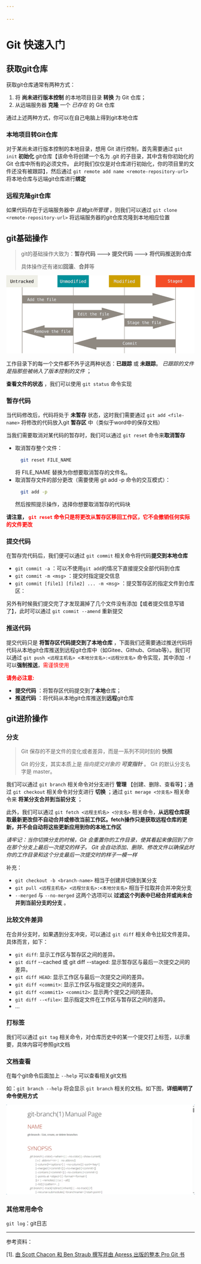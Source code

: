 ```yaml
---

---
```


# Git 快速入门

## 获取git仓库

获取git仓库通常有两种方式：
1. 将 **尚未进行版本控制** 的本地项目目录 **转换** 为 Git 仓库；
2. 从远端服务器 **克隆** 一个 *已存在* 的 Git 仓库

通过上述两种方式，你可以在自己电脑上得到git本地仓库

### 本地项目转Git仓库
对于某尚未进行版本控制的本地目录，想用 Git 进行控制，首先需要通过 `git init` **初始化** git仓库【该命令将创建一个名为 .git 的子目录，其中含有你初始化的 Git 仓库中所有的必须文件。 此时我们仅仅是对仓库进行初始化，你的项目里的文件还没有被跟踪】，然后通过 `git remote add name <remote-repository-url>` 将本地仓库与远端git仓库进行**绑定**

### 远程克隆git仓库
如果代码存在于远端服务器中 *且被git所管理* ，则我们可以通过 `git clone <remote-repository-url>` 将远端服务器的git仓库克隆到本地相应位置


## git基础操作
> git的基础操作大致为：**暂存代码 ---> 提交代码 ---> 将代码推送到仓库**
>
> 具体操作还有诸如**回滚**、**合并**等

![](.\picture\Git基础语法\lifecycle.png)

工作目录下的每一个文件都不外乎这两种状态：**已跟踪** 或 **未跟踪**。 _已跟踪的文件是指那些被纳入了版本控制的文件_ ；

**查看文件的状态** ，我们可以使用 `git status` 命令实现

### 暂存代码
当代码修改后，代码将处于 **未暂存** 状态，这时我们需要通过 `git add <file-name>` 将修改的代码放入git **暂存区** 中（类似于word中的保存文档）

当我们需要取消对某代码的暂存时，我们可以通过 `git reset` 命令来**取消暂存**
+ 取消暂存整个文件：
  ```bash
    git reset FILE_NAME
  ```
  将 FILE_NAME 替换为你想要取消暂存的文件名。
+ 取消暂存文件的部分更改（需要使用 git add -p 命令的交互模式）：
  ``` bash
    git add -p
  ```
  然后按照提示操作，选择你想要取消暂存的代码块

**请注意，<font color="red"> `git reset` 命令只是将更改从暂存区移回工作区，它不会撤销任何实际的文件更改 </font>**

### 提交代码
在暂存完代码后，我们便可以通过 `git commit` 相关命令将代码**提交到本地仓库**

+  `git commit -a` ：可以不使用`git add`的情况下直接提交全部代码到仓库
+  `git commit -m <msg>` ：提交时指定提交信息
+  `git commit [file1] [file2] ... -m <msg>` ：提交暂存区的指定文件到仓库区：

另外有时候我们提交完了才发现漏掉了几个文件没有添加【或者提交信息写错了】，此时可以通过 `git commit --amend` 重新提交

### 推送代码
提交代码只是 **将暂存区代码提交到了本地仓库** ，下面我们还需要通过推送代码将代码从本地git仓库推送到远程git仓库中（如Gitee、Github、Gitlab等）。我们可以通过 `git push <远程主机名> <本地分支名>:<远程分支名>` 命令实现，其中添加 `-f` 可以**强制推送**，<font color="red">需谨慎使用</font>

**<font color="red"> 请务必注意: </font>**
+ **提交代码** ：将暂存区代码提交到了**本地**仓库；
+ **推送代码** ：将代码从本地git仓库推送到**远程**git仓库


## git进阶操作
### 分支
> Git 保存的不是文件的变化或者差异，而是一系列不同时刻的 **快照**
>
> Git 的分支，其实本质上是 _指向提交对象的 **可变指针**_ 。 Git 的默认分支名字是 master。

我们可以通过 `git branch` 相关命令对分支进行 **管理** 【创建、删除、查看等】；通过 `git checkout` 相关命令对分支进行 **切换** ；通过 `git merage <分支名>` 相关命令来 **将某分支合并到当前分支** ；

此外，我们可以通过 `git fetch <远程主机名> <分支名>` 相关命令，**从远程仓库获取最新更改但不自动合并或修改当前工作区。fetch操作只是获取远程仓库的更新，并不会自动将这些更新应用到你的本地工作区**

_请牢记：当你切换分支的时候，Git 会重置你的工作目录，使其看起来像回到了你在那个分支上最后一次提交的样子。 Git 会自动添加、删除、修改文件以确保此时你的工作目录和这个分支最后一次提交时的样子一模一样_

补充： 
+ `git checkout -b <branch-name>` 相当于创建并切换到某分支 
+ `git pull <远程主机名> <远程分支名>:<本地分支名>` 相当于拉取并合并冲突分支
+ `--merged` 与 `--no-merged` 这两个选项可以 **过滤这个列表中已经合并或尚未合并到当前分支的分支** 。


### 比较文件差异
在合并分支时，如果遇到分支冲突，可以通过 `git diff` 相关命令比较文件差异。具体而言，如下：
+ `git diff`: 显示工作区与暂存区之间的差异。
+ `git diff` --cached 或 git diff --staged: 显示暂存区与最后一次提交之间的差异。
+ `git diff HEAD`: 显示工作区与最后一次提交之间的差异。
+ `git diff <commit>`: 显示工作区与指定提交之间的差异。
+ `git diff <commit1> <commit2>`: 显示两个提交之间的差异。
+ `git diff --<file>`: 显示指定文件在工作区与暂存区之间的差异。
+ ...

### 打标签
我们可以通过 `git tag` 相关命令，对仓库历史中的某一个提交打上标签，以示重要，具体内容可参照git文档

### 文档查看
在每个git命令后面加上 `--help` 可以查看相关git文档

如：`git branch --help` 将会显示 `git branch` 相关的文档。如下图，**详细阐明了命令使用方式**

![](.\picture\Git基础语法\screenshot-1707918725713.png)



### 其他常用命令
`git log`：git日志


---

参考资料：

[1]. [由 Scott Chacon 和 Ben Straub 撰写并由 Apress 出版的整本 Pro Git 书](https://git-scm.com/book/zh/v2)